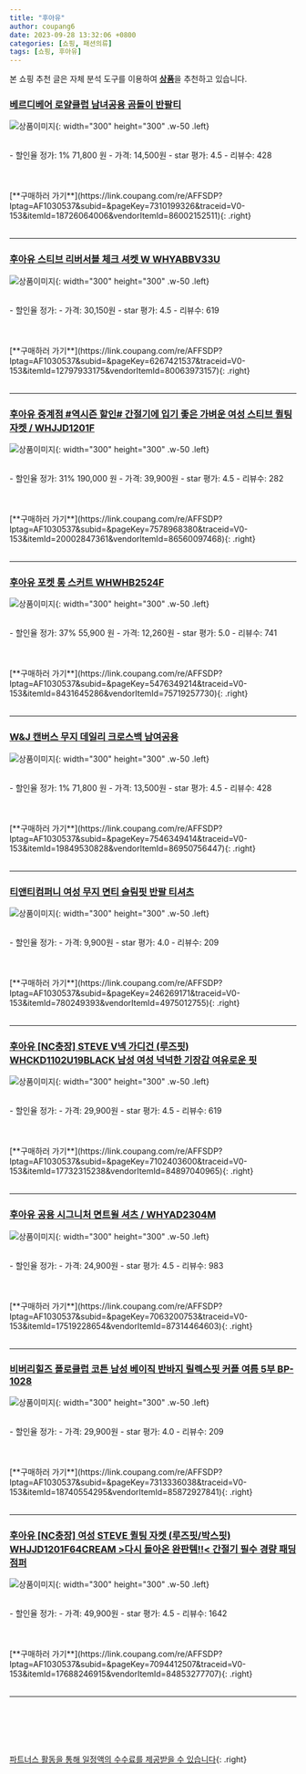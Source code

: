```yaml
---
title: "후아유"
author: coupang6
date: 2023-09-28 13:32:06 +0800
categories: [쇼핑, 패션의류]
tags: [쇼핑, 후아유]
---
```


본 쇼핑 추천 글은 자체 분석 도구를 이용하여 [**상품**](https://link.coupang.com/a/bao1ui)을 추천하고 있습니다.

### [베르디베어 로얄클럽 남녀공용 곰돌이 반팔티](https://link.coupang.com/re/AFFSDP?lptag=AF1030537&subid=&pageKey=7310199326&traceid=V0-153&itemId=18726064006&vendorItemId=86002152511)

![상품이미지](https://thumbnail9.coupangcdn.com/thumbnails/remote/230x230ex/image/vendor_inventory/949a/507ea9f7c17c6b5cec9833f43f0e16e14a09a3379c28300843058eef22d8.jpg){: width="300" height="300" .w-50 .left}


<br>
- 할인율 정가: 1%  71,800   원
- 가격: 14,500원
- star 평가: 4.5
- 리뷰수: 428
<br>
<br>
<br>
<br>
[**구매하러 가기**](https://link.coupang.com/re/AFFSDP?lptag=AF1030537&subid=&pageKey=7310199326&traceid=V0-153&itemId=18726064006&vendorItemId=86002152511){: .right}
<br>
<br>

---

### [후아유 스티브 리버서블 체크 셔켓 W WHYABBV33U](https://link.coupang.com/re/AFFSDP?lptag=AF1030537&subid=&pageKey=6267421537&traceid=V0-153&itemId=12797933175&vendorItemId=80063973157)

![상품이미지](https://thumbnail10.coupangcdn.com/thumbnails/remote/230x230ex/image/rs_quotation_api/cfhyy3ok/b822103ab3e04233b817643091fb8fd5.jpg){: width="300" height="300" .w-50 .left}


<br>
- 할인율 정가: 
- 가격: 30,150원
- star 평가: 4.5
- 리뷰수: 619
<br>
<br>
<br>
<br>
[**구매하러 가기**](https://link.coupang.com/re/AFFSDP?lptag=AF1030537&subid=&pageKey=6267421537&traceid=V0-153&itemId=12797933175&vendorItemId=80063973157){: .right}
<br>
<br>

---

### [후아유 중계점 #역시즌 할인# 간절기에 입기 좋은 가벼운 여성 스티브 퀼팅 자켓 / WHJJD1201F](https://link.coupang.com/re/AFFSDP?lptag=AF1030537&subid=&pageKey=7578968380&traceid=V0-153&itemId=20002847361&vendorItemId=86560097468)

![상품이미지](https://thumbnail8.coupangcdn.com/thumbnails/remote/230x230ex/image/vendor_inventory/4390/249023b74ea88bfc45a535e61234d333a1ea59d7795269f91fb441362e6c.jpg){: width="300" height="300" .w-50 .left}


<br>
- 할인율 정가: 31%  190,000   원
- 가격: 39,900원
- star 평가: 4.5
- 리뷰수: 282
<br>
<br>
<br>
<br>
[**구매하러 가기**](https://link.coupang.com/re/AFFSDP?lptag=AF1030537&subid=&pageKey=7578968380&traceid=V0-153&itemId=20002847361&vendorItemId=86560097468){: .right}
<br>
<br>

---

### [후아유 포켓 롱 스커트 WHWHB2524F](https://link.coupang.com/re/AFFSDP?lptag=AF1030537&subid=&pageKey=5476349214&traceid=V0-153&itemId=8431645286&vendorItemId=75719257730)

![상품이미지](https://thumbnail6.coupangcdn.com/thumbnails/remote/230x230ex/image/rs_quotation_api/pz56o18g/53226bff1bdf4ee7b9d846ae3189a013.jpg){: width="300" height="300" .w-50 .left}


<br>
- 할인율 정가: 37%  55,900   원
- 가격: 12,260원
- star 평가: 5.0
- 리뷰수: 741
<br>
<br>
<br>
<br>
[**구매하러 가기**](https://link.coupang.com/re/AFFSDP?lptag=AF1030537&subid=&pageKey=5476349214&traceid=V0-153&itemId=8431645286&vendorItemId=75719257730){: .right}
<br>
<br>

---

### [W&J 캔버스 무지 데일리 크로스백 남여공용](https://link.coupang.com/re/AFFSDP?lptag=AF1030537&subid=&pageKey=7546349414&traceid=V0-153&itemId=19849530828&vendorItemId=86950756447)

![상품이미지](https://thumbnail7.coupangcdn.com/thumbnails/remote/230x230ex/image/vendor_inventory/9258/2746c831c9f704d767f09428ed5acb01d05054c43c7cd60ac0f1c7b6f9db.JPG){: width="300" height="300" .w-50 .left}


<br>
- 할인율 정가: 1%  71,800   원
- 가격: 13,500원
- star 평가: 4.5
- 리뷰수: 428
<br>
<br>
<br>
<br>
[**구매하러 가기**](https://link.coupang.com/re/AFFSDP?lptag=AF1030537&subid=&pageKey=7546349414&traceid=V0-153&itemId=19849530828&vendorItemId=86950756447){: .right}
<br>
<br>

---

### [티앤티컴퍼니 여성 무지 면티 슬림핏 반팔 티셔츠](https://link.coupang.com/re/AFFSDP?lptag=AF1030537&subid=&pageKey=246269171&traceid=V0-153&itemId=780249393&vendorItemId=4975012755)

![상품이미지](https://thumbnail10.coupangcdn.com/thumbnails/remote/230x230ex/image/vendor_inventory/08a5/98a6a9ab31776beebc55f531598cb4cbc713eeaf47dbab4fa1cfa4be2699.jpg){: width="300" height="300" .w-50 .left}


<br>
- 할인율 정가: 
- 가격: 9,900원
- star 평가: 4.0
- 리뷰수: 209
<br>
<br>
<br>
<br>
[**구매하러 가기**](https://link.coupang.com/re/AFFSDP?lptag=AF1030537&subid=&pageKey=246269171&traceid=V0-153&itemId=780249393&vendorItemId=4975012755){: .right}
<br>
<br>

---

### [후아유 [NC충장] STEVE V넥 가디건 (루즈핏) WHCKD1102U19BLACK 남성 여성 넉넉한 기장감 여유로운 핏](https://link.coupang.com/re/AFFSDP?lptag=AF1030537&subid=&pageKey=7102403600&traceid=V0-153&itemId=17732315238&vendorItemId=84897040965)

![상품이미지](https://thumbnail7.coupangcdn.com/thumbnails/remote/230x230ex/image/vendor_inventory/c951/fbc5897f63c2a16bdc994e5c28769f700ba02d8904c46170d84cd53104e1.jpg){: width="300" height="300" .w-50 .left}


<br>
- 할인율 정가: 
- 가격: 29,900원
- star 평가: 4.5
- 리뷰수: 619
<br>
<br>
<br>
<br>
[**구매하러 가기**](https://link.coupang.com/re/AFFSDP?lptag=AF1030537&subid=&pageKey=7102403600&traceid=V0-153&itemId=17732315238&vendorItemId=84897040965){: .right}
<br>
<br>

---

### [후아유 공용 시그니처 면트윌 셔츠 / WHYAD2304M](https://link.coupang.com/re/AFFSDP?lptag=AF1030537&subid=&pageKey=7063200753&traceid=V0-153&itemId=17519228654&vendorItemId=87314464603)

![상품이미지](https://thumbnail9.coupangcdn.com/thumbnails/remote/230x230ex/image/vendor_inventory/02be/8e5c0d934f0cf91cf7e5e650a6b3f2e77e794bc14a53ca6c4bca8b7ef6a4.jpg){: width="300" height="300" .w-50 .left}


<br>
- 할인율 정가: 
- 가격: 24,900원
- star 평가: 4.5
- 리뷰수: 983
<br>
<br>
<br>
<br>
[**구매하러 가기**](https://link.coupang.com/re/AFFSDP?lptag=AF1030537&subid=&pageKey=7063200753&traceid=V0-153&itemId=17519228654&vendorItemId=87314464603){: .right}
<br>
<br>

---

### [비버리힐즈 폴로클럽 코튼 남성 베이직 반바지 릴렉스핏 커플 여름 5부 BP-1028](https://link.coupang.com/re/AFFSDP?lptag=AF1030537&subid=&pageKey=7313336038&traceid=V0-153&itemId=18740554295&vendorItemId=85872927841)

![상품이미지](https://thumbnail10.coupangcdn.com/thumbnails/remote/230x230ex/image/vendor_inventory/0602/0939e0b91178ae85f83bc8a7b6e107d2e02b5fd60c965ef13455d0dd323f.jpg){: width="300" height="300" .w-50 .left}


<br>
- 할인율 정가: 
- 가격: 29,900원
- star 평가: 4.0
- 리뷰수: 209
<br>
<br>
<br>
<br>
[**구매하러 가기**](https://link.coupang.com/re/AFFSDP?lptag=AF1030537&subid=&pageKey=7313336038&traceid=V0-153&itemId=18740554295&vendorItemId=85872927841){: .right}
<br>
<br>

---

### [후아유 [NC충장] 여성 STEVE 퀼팅 자켓 (루즈핏/박스핏) WHJJD1201F64CREAM \>다시 돌아온 완판템!!\< 간절기 필수 경량 패딩 점퍼](https://link.coupang.com/re/AFFSDP?lptag=AF1030537&subid=&pageKey=7094412507&traceid=V0-153&itemId=17688246915&vendorItemId=84853277707)

![상품이미지](https://thumbnail10.coupangcdn.com/thumbnails/remote/230x230ex/image/vendor_inventory/d542/97947bd7986d465ecc068b5ae8b792afabc80cc9f6e97dfc6b5cb2b653a2.jpg){: width="300" height="300" .w-50 .left}


<br>
- 할인율 정가: 
- 가격: 49,900원
- star 평가: 4.5
- 리뷰수: 1642
<br>
<br>
<br>
<br>
[**구매하러 가기**](https://link.coupang.com/re/AFFSDP?lptag=AF1030537&subid=&pageKey=7094412507&traceid=V0-153&itemId=17688246915&vendorItemId=84853277707){: .right}
<br>
<br>

---
<br><br><br><br><br> [파트너스 활동을 통해 일정액의 수수료를 제공받을 수 있습니다](https://link.coupang.com/a/bao1ui){: .right}